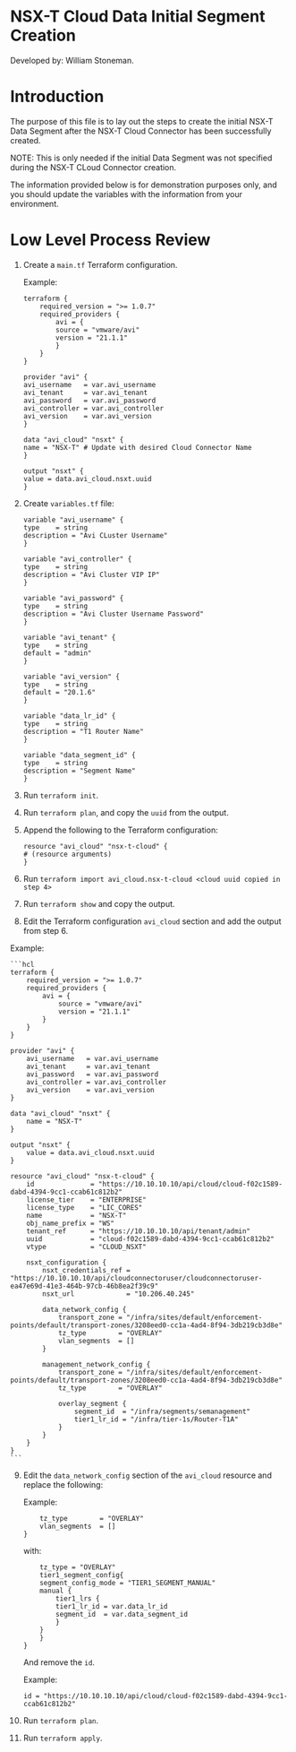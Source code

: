 # NSX-T Cloud Data Initial Segment Creation

Developed by: William Stoneman. 

# Introduction

The purpose of this file is to lay out the steps to create the initial NSX-T Data Segment after the NSX-T Cloud Connector has been successfully created. 

NOTE: This is only needed if the initial Data Segment was not specified during the NSX-T CLoud Connector creation.

The information provided below is for demonstration purposes only, and you should update the variables with the information from your environment.

# Low Level Process Review

1. Create a `main.tf` Terraform configuration.

	Example:

	```hcl
	terraform {
        required_version = ">= 1.0.7"
        required_providers {
            avi = {
            source = "vmware/avi"
            version = "21.1.1"
            }
	    }
	}

	provider "avi" {
	avi_username   = var.avi_username
	avi_tenant     = var.avi_tenant
	avi_password   = var.avi_password
	avi_controller = var.avi_controller
	avi_version    = var.avi_version
	}

	data "avi_cloud" "nsxt" {
	name = "NSX-T" # Update with desired Cloud Connector Name
	}

	output "nsxt" {
	value = data.avi_cloud.nsxt.uuid
	}
	```

2. Create `variables.tf` file:

	```hcl
	variable "avi_username" {
	type    = string
	description = "Avi CLuster Username"
	}

	variable "avi_controller" {
	type    = string
	description = "Avi Cluster VIP IP"
	}

	variable "avi_password" {
	type    = string
	description = "Avi Cluster Username Password"
	}

	variable "avi_tenant" {
	type    = string
	default = "admin"
	}

	variable "avi_version" {
	type    = string
	default = "20.1.6"
	}

	variable "data_lr_id" {
	type    = string
	description = "T1 Router Name"
	}

	variable "data_segment_id" {
	type    = string
	description = "Segment Name"
	}
	```

3. Run `terraform init`.

4. Run `terraform plan`, and copy the `uuid` from the output.

5. Append the following to the Terraform configuration:

	```hcl
	resource "avi_cloud" "nsx-t-cloud" {
	# (resource arguments)
	}
	```

6. Run `terraform import avi_cloud.nsx-t-cloud <cloud uuid copied in step 4>`

7. Run `terraform show` and copy the output.

8. Edit the Terraform configuration `avi_cloud` section and add the output from step 6.

Example:

	```hcl
	terraform {
		required_version = ">= 1.0.7"
		required_providers {
			avi = {
				source = "vmware/avi"
				version = "21.1.1"
			}
		}
	}

	provider "avi" {
		avi_username   = var.avi_username
		avi_tenant     = var.avi_tenant
		avi_password   = var.avi_password
		avi_controller = var.avi_controller
		avi_version    = var.avi_version
	}

	data "avi_cloud" "nsxt" {
		name = "NSX-T"
	}

	output "nsxt" {
		value = data.avi_cloud.nsxt.uuid
	}

	resource "avi_cloud" "nsx-t-cloud" {
		id              = "https://10.10.10.10/api/cloud/cloud-f02c1589-dabd-4394-9cc1-ccab61c812b2"
		license_tier    = "ENTERPRISE"
		license_type    = "LIC_CORES"
		name            = "NSX-T"
		obj_name_prefix = "WS"
		tenant_ref      = "https://10.10.10.10/api/tenant/admin"
		uuid            = "cloud-f02c1589-dabd-4394-9cc1-ccab61c812b2"
		vtype           = "CLOUD_NSXT"

		nsxt_configuration {
			nsxt_credentials_ref = "https://10.10.10.10/api/cloudconnectoruser/cloudconnectoruser-ea47e69d-41e3-464b-97cb-46b8ea2f39c9"
			nsxt_url             = "10.206.40.245"

			data_network_config {
				transport_zone = "/infra/sites/default/enforcement-points/default/transport-zones/3208eed0-cc1a-4ad4-8f94-3db219cb3d8e"
				tz_type        = "OVERLAY"
				vlan_segments  = []
			}

			management_network_config {
				transport_zone = "/infra/sites/default/enforcement-points/default/transport-zones/3208eed0-cc1a-4ad4-8f94-3db219cb3d8e"
				tz_type        = "OVERLAY"

				overlay_segment {
					segment_id  = "/infra/segments/semanagement"
					tier1_lr_id = "/infra/tier-1s/Router-T1A"
				}
			}
		}
	}
	```

9. Edit the `data_network_config` section of the `avi_cloud` resource and replace the following:

    Example: 

    ```hcl
        tz_type        = "OVERLAY"
        vlan_segments  = []
    }
    ```

    with:

    ```hcl
        tz_type = "OVERLAY"
        tier1_segment_config{
        segment_config_mode = "TIER1_SEGMENT_MANUAL"
        manual {
            tier1_lrs {
            tier1_lr_id = var.data_lr_id
            segment_id  = var.data_segment_id
            }
        }
        }
    }
    ```

    And remove the `id`.

    Example:

    ```hcl
    id = "https://10.10.10.10/api/cloud/cloud-f02c1589-dabd-4394-9cc1-ccab61c812b2"
    ```

10. Run `terraform plan`.

11. Run `terraform apply`.
